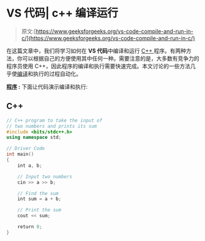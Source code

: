 # VS 代码| c++ 编译运行

> 原文:[https://www.geeksforgeeks.org/vs-code-compile-and-run-in-c/](https://www.geeksforgeeks.org/vs-code-compile-and-run-in-c/)

在这篇文章中，我们将学习如何在 **VS 代码**中编译和运行 [C++ ](https://www.geeksforgeeks.org/c-plus-plus/) 程序。有两种方法，你可以根据自己的方便使用其中任何一种。需要注意的是，大多数有竞争力的程序员使用 C++，因此程序的编译和执行需要快速完成。本文讨论的一些方法几乎使[编译](https://www.geeksforgeeks.org/compiling-a-c-program-behind-the-scenes/)和执行的过程自动化。

**<u>程序</u> :**
下面让代码演示编译和执行:

## C++

```cpp
// C++ program to take the input of
// two numbers and prints its sum
#include <bits/stdc++.h>
using namespace std;

// Driver Code
int main()
{
    int a, b;

    // Input two numbers
    cin >> a >> b;

    // Find the sum
    int sum = a + b;

    // Print the sum
    cout << sum;

    return 0;
}
```